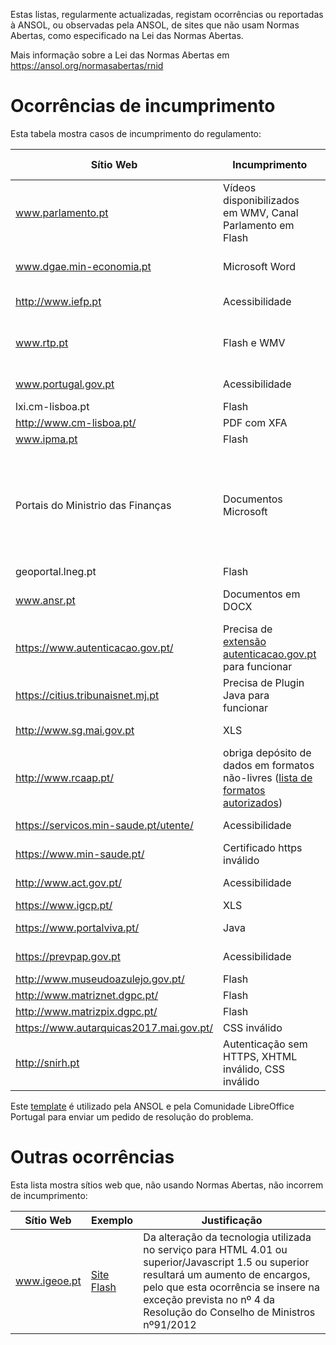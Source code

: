 Estas listas, regularmente actualizadas, registam ocorrências ou reportadas à ANSOL, ou observadas pela ANSOL, de sites que não usam Normas Abertas, como especificado na Lei das Normas Abertas.

Mais informação sobre a Lei das Normas Abertas em https://ansol.org/normasabertas/rnid

# Ocorrências de incumprimento

Esta tabela mostra casos de incumprimento do regulamento:

| Sítio Web | Incumprimento | Exemplo | Última avaliação | Pedido de Resolução |
|---|---|---|---|---|
| www.parlamento.pt | Vídeos disponibilizados em WMV, Canal Parlamento em Flash | [vídeo de audição](http://www.parlamento.pt/ActividadeParlamentar/Paginas/DetalheAudiencia.aspx?BID=99371), [canal parlamento](http://www.canal.parlamento.pt) | 2018/05/20 | 2015/03/25 |
| www.dgae.min-economia.pt | Microsoft Word | [página com formulários Microsoft Word](http://www.dgae.min-economia.pt/pagina.aspx?f=1&lws=1&mcna=0&lnc=AAAAAAAAAAAAAAAAAAAAAAAA&parceiroid=0&codigoms=0&codigono=80958335AAAAAAAAAAAAAAAA) | 2018/05/20 | 2015/03/25 |
| http://www.iefp.pt | Acessibilidade | [site não cumpre WCAG 2.0 AA](http://www.iefp.pt) | 2018/05/20 | 2016/01/05 |
| www.rtp.pt | Flash e WMV | [Página com informação sobre o uso de Flash e WMV](http://media.rtp.pt/institucional/utilizacao/termos-e-condicoes/) | 2018/05/20 | 2015/06/07 |
| www.portugal.gov.pt | Acessibilidade | [site não cumpre WCAG 2.0 A](http://www.portugal.gov.pt) | 2018/05/20 | 2016/01/22 |
| lxi.cm-lisboa.pt | Flash | [Site Flash](http://lxi.cm-lisboa.pt/lxi/) | 2018/05/20 | 2015/06/07 |
| http://www.cm-lisboa.pt/ | PDF com XFA | [PDF com XFA](http://www.cm-lisboa.pt/fileadmin/DOCS/Formularios/transversais/CML_participacao_ocorrencia.pdf) | 2017/10/24 ||
| www.ipma.pt | Flash | [Gráficos Flash](http://www.ipma.pt/pt/otempo/prev.localidade/index.jsp) | 2017/07/31 | 2015/06/07 |
| Portais do Ministrio das Finanças | Documentos Microsoft | [XLS, XLSX e DOC](http://info.portaldasfinancas.gov.pt/pt/apoio_contribuinte/tabela_ret_doclib/), [endereços e contactos em XLSX](https://www.portaldasfinancas.gov.pt/pt/contactosEbalcao.action), [lista de formulários, quase na totalidade em formatos proprietários](http://www.dgaiec.min-financas.pt/pt/publicacoes_formularios/formularios/default.htm) | 2018/04/30 | 2017/03/25 |
| geoportal.lneg.pt | Flash | [Site Flash](http://geoportal.lneg.pt/index.php) | 2017/07/31 | 2016/01/15 |
| www.ansr.pt | Documentos em DOCX | [Documentos em formato proprietário](http://www.ansr.pt/Contraordenacoes/Formularios/Pages/default.aspx) | 2017/07/31 | 2015/04/14 |
| https://www.autenticacao.gov.pt/ | Precisa de [extensão autenticacao.gov.pt](https://autenticacao.gov.pt/fa/ajuda/autenticacaogovpt.aspx#installAgent) para funcionar | [autenticação](https://cmd.autenticacao.gov.pt/Ama.Authentication.Frontend/) | 2017/10/05 | |
| https://citius.tribunaisnet.mj.pt | Precisa de Plugin Java para funcionar | [documentação](https://citius.tribunaisnet.mj.pt/habilus/Docs/CITIUS_WEB_FIREFOX_MARCO_2017.pdf) | 2017/07/31 | 2017/06/12 |
| http://www.sg.mai.gov.pt | XLS | [cadernos eleitorais](http://www.sg.mai.gov.pt/AdministracaoEleitoral/RecenseamentoEleitoral/ResultadosRecenseamento/Paginas/default.aspx) | 2017/07/31 | 2016/01/28 |
| http://www.rcaap.pt/ | obriga depósito de dados em formatos não-livres ([lista de formatos autorizados](https://dre.pt/application/conteudo/72779297)) | MP3 | 2015/12/17 | |
| https://servicos.min-saude.pt/utente/ | Acessibilidade | [site não cumpre WCAG 2.0 AA](https://servicos.min-saude.pt/utente/) | 2017/07/31 | 2016/09/27 |
| https://www.min-saude.pt/ | Certificado https inválido | https://www.min-saude.pt/ | 2018/03/24 | 2016/10/01 |
| http://www.act.gov.pt/ | Acessibilidade | [site não cumpre WCAG 2.0 A](http://www.act.gov.pt/) | 2017/07/31 ||
| https://www.igcp.pt/ | XLS | [conteúdo em XLS](https://www.igcp.pt/pt/gca/?id=80) | 2018/03/29 ||
| https://www.portalviva.pt/ | Java | [necessita plugin JAVA](https://www.portalviva.pt/lx/pt/myvivaclient/client-account-area/loads/new-load.aspx) | 2018/03/29 ||
| https://prevpap.gov.pt | Acessibilidade | [site não cumpre WCAG 2.0 A](https://prevpap.gov.pt) | 2017/07/31 ||
| http://www.museudoazulejo.gov.pt/ | Flash | [conteúdo Flash](http://www.museudoazulejo.gov.pt/) | 2018/03/29 ||
| http://www.matriznet.dgpc.pt/ | Flash | [conteúdo Flash](http://www.matriznet.dgpc.pt/) | 2018/03/29 ||
| http://www.matrizpix.dgpc.pt/ | Flash | [conteúdo Flash](http://www.matrizpix.dgpc.pt/) | 2018/03/29 ||
| https://www.autarquicas2017.mai.gov.pt/ | CSS inválido | [análise do CSS](https://jigsaw.w3.org/css-validator/validator?uri=https%3A%2F%2Fwww.autarquicas2017.mai.gov.pt%2F&profile=css3&usermedium=all&warning=1&vextwarning=&lang=en) | 2017/10/02 ||
| http://snirh.pt | Autenticação sem HTTPS, XHTML inválido, CSS inválido | [análise do XHTML](https://validator.w3.org/check?uri=http%3A%2F%2Fsnirh.pt&charset=%28detect+automatically%29&doctype=Inline&group=0), [análise do CSS](https://jigsaw.w3.org/css-validator/validator?uri=http%3A%2F%2Fsnirh.pt&profile=css3&usermedium=all&warning=1&vextwarning=&lang=en) | 2018/03/29 ||

Este [template](template.txt) é utilizado pela ANSOL e pela Comunidade LibreOffice Portugal para enviar um pedido de resolução do problema.

# Outras ocorrências

Esta lista mostra sítios web que, não usando Normas Abertas, não incorrem de incumprimento:

| Sítio Web | Exemplo | Justificação |
|---|---|---|
| www.igeoe.pt | [Site Flash](http://www.igeoe.pt/igeoesig/) | Da alteração da tecnologia utilizada no serviço para HTML 4.01 ou superior/Javascript 1.5 ou superior resultará um aumento de encargos, pelo que esta ocorrência se insere na exceção prevista no nº 4 da Resolução do Conselho de Ministros nº91/2012 |
